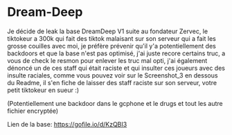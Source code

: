# Dream-Deep
Je décide de leak la base DreamDeep V1 suite au fondateur Zervec, le tiktokeur a 300k qui fait des tiktok malaisant sur son serveur qui a fait les grosse couilles avec moi, je préfère prévenir qu'il y'a potentiellement des backdoors et que la base n'est pas optimisé, j'ai juste recore certains truc, a vous de check le resmon pour enlever les truc mal opti, j'ai également dénoncé un de ces staff qui était raciste et qui insulter ces joueurs avec des insulte raciales, comme vous pouvez voir sur le Screenshot_3 en dessous du Readme, il s'en fiche de laisser des staff raciste sur son serveur, votre petit tiktokeur en sueur :)

(Potentiellement une backdoor dans le gcphone et le drugs et tout les autre fichier encryptée)

Lien de la base: https://gofile.io/d/KzQBI3
